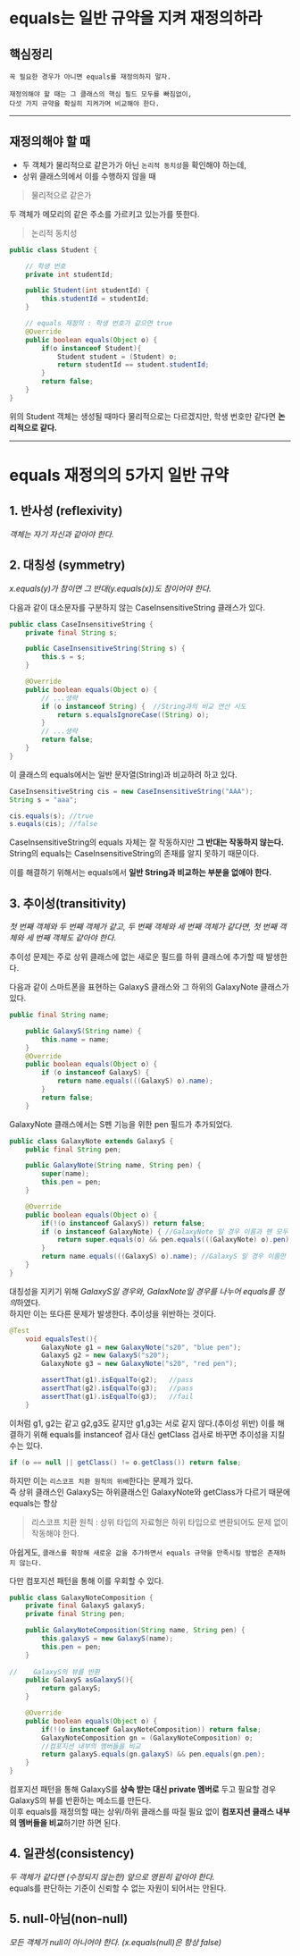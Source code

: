 # equals는 일반 규약을 지켜 재정의하라

## 핵심정리
```
꼭 필요한 경우가 아니면 equals를 재정의하지 말자.

재정의해야 할 때는 그 클래스의 핵심 필드 모두를 빠짐없이, 
다섯 가지 규약을 확실히 지켜가며 비교해야 한다.
```

---

## 재정의해야 할 때

* 두 객체가 물리적으로 같은가가 아닌 `논리적 동치성`을 확인해야 하는데,
* 상위 클래스의에서 이를 수행하지 않을 때


> 물리적으로 같은가   

두 객체가 메모리의 같은 주소를 가르키고 있는가를 뜻한다.

> 논리적 동치성
```java
public class Student {

    // 학생 번호
    private int studentId;

    public Student(int studentId) {
        this.studentId = studentId;
    }

    // equals 재정의 : 학생 번호가 같으면 true
    @Override
    public boolean equals(Object o) {
        if(o instanceof Student){
            Student student = (Student) o;
            return studentId == student.studentId;
        }
        return false;
    }
}
```
위의 Student 객체는 생성될 때마다 물리적으로는 다르겠지만, 학생 번호만 같다면 **논리적으로 같다.**


---

# equals 재정의의 5가지 일반 규약

## 1. 반사성 (reflexivity)

*객체는 자기 자신과 같아야 한다.*

## 2. 대칭성 (symmetry)

*x.equals(y)가 참이면 그 반대(y.equals(x))도 참이어야 한다.*

다음과 같이 대소문자를 구분하지 않는 CaseInsensitiveString 클래스가 있다.    
```java
public class CaseInsensitiveString {
    private final String s;

    public CaseInsensitiveString(String s) {
        this.s = s;
    }

    @Override
    public boolean equals(Object o) {
        // ...생략
        if (o instanceof String) {  //String과의 비교 연산 시도
            return s.equalsIgnoreCase((String) o);
        }
        // ...생략
        return false;
    }
}
```
이 클래스의 equals에서는 일반 문자열(String)과 비교하려 하고 있다.
```java
CaseInsensitiveString cis = new CaseInsensitiveString("AAA");
String s = "aaa";

cis.equals(s); //true
s.euqals(cis); //false
```
CaseInsensitiveString의 equals 자체는 잘 작동하지만 **그 반대는 작동하지 않는다.**  
String의 equals는 CaseInsensitiveString의 존재를 알지 못하기 때문이다.    

이를 해결하기 위해서는 equals에서 **일반 String과 비교하는 부분을 없애야 한다.**

## 3. 추이성(transitivity)
*첫 번째 객체와 두 번째 객체가 같고, 두 번째 객체와 세 번째 객체가 같다면, 첫 번째 객체와 세 번째 객체도 같아야 한다.*

추이성 문제는 주로 상위 클래스에 없는 새로운 필드를 하위 클래스에 추가할 때 발생한다.

다음과 같이 스마트폰을 표현하는 GalaxyS 클래스와 그 하위의 GalaxyNote 클래스가 있다.
```java
public final String name;

    public GalaxyS(String name) {
        this.name = name;
    }
    @Override
    public boolean equals(Object o) {
        if (o instanceof GalaxyS) {
            return name.equals(((GalaxyS) o).name);
        }
        return false;
    }
```
GalaxyNote 클래스에서는 S펜 기능을 위한 pen 필드가 추가되었다.
```java
public class GalaxyNote extends GalaxyS {
    public final String pen;

    public GalaxyNote(String name, String pen) {
        super(name);
        this.pen = pen;
    }

    @Override
    public boolean equals(Object o) {
        if(!(o instanceof GalaxyS)) return false;
        if (o instanceof GalaxyNote) { //GalaxyNote 일 경우 이름과 펜 모두 비교
            return super.equals(o) && pen.equals(((GalaxyNote) o).pen);
        }
        return name.equals(((GalaxyS) o).name); //GalaxyS 일 경우 이름만 비교
    }
}
```
대칭성을 지키기 위해 *GalaxyS일 경우와, GalaxNote일 경우를 나누어 equals를 정의*하였다.   
하지만 이는 또다른 문제가 발생한다. 추이성을 위반하는 것이다.

```java
@Test
    void equalsTest(){
        GalaxyNote g1 = new GalaxyNote("s20", "blue pen");
        GalaxyS g2 = new GalaxyS("s20");
        GalaxyNote g3 = new GalaxyNote("s20", "red pen");

        assertThat(g1).isEqualTo(g2);   //pass
        assertThat(g2).isEqualTo(g3);   //pass
        assertThat(g1).isEqualTo(g3);   //fail
    }
```
이처럼 g1, g2는 같고 g2,g3도 같지만 g1,g3는 서로 같지 않다.(추이성 위반)
이를 해결하기 위해 equals를 instanceof 검사 대신 getClass 검사로 바꾸면 추이성을 지킬 수는 있다.
```java
if (o == null || getClass() != o.getClass()) return false;
```
하지만 이는 `리스코프 치환 원칙의 위배`한다는 문제가 있다.  
즉 상위 클래스인 GalaxyS는 하위클래스인 GalaxyNote와 getClass가 다르기 때문에 equals는 항상

>리스코프 치환 원칙 : 상위 타입의 자료형은 하위 타입으로 변환되어도 문제 없이 작동해야 한다.

아쉽게도, `클래스를 확장해 새로운 값을 추가하면서 equals 규약을 만족시킬 방법은 존재하지 않는다.`

다만 컴포지션 패턴을 통해 이를 우회할 수 있다.
```java
public class GalaxyNoteComposition {
    private final GalaxyS galaxyS;
    private final String pen;

    public GalaxyNoteComposition(String name, String pen) {
        this.galaxyS = new GalaxyS(name);
        this.pen = pen;
    }
    
//    GalaxyS의 뷰를 반환
    public GalaxyS asGalaxyS(){
        return galaxyS;
    }

    @Override
    public boolean equals(Object o) {
        if(!(o instanceof GalaxyNoteComposition)) return false;
        GalaxyNoteComposition gn = (GalaxyNoteComposition) o;
        //컴포지션 내부의 멤버들을 비교
        return galaxyS.equals(gn.galaxyS) && pen.equals(gn.pen);    
    }
}
```
컴포지션 패턴을 통해 GalaxyS를 **상속 받는 대신 private 멤버로** 두고 필요할 경우 GalaxyS의 뷰를 반환하는 메소드를 만든다.   
이후 equals를 재정의할 때는 상위/하위 클래스를 따질 필요 없이 **컴포지션 클래스 내부의 멤버들을 비교**하기만 하면 된다.

## 4. 일관성(consistency)

*두 객체가 같다면 (수정되지 않는한) 앞으로 영원히 같아야 한다.*     
equals를 판단하는 기준이 신뢰할 수 없는 자원이 되어서는 안된다.

## 5. null-아님(non-null)

*모든 객체가 null이 아니어야 한다. (x.equals(null)은 항상 false)*
